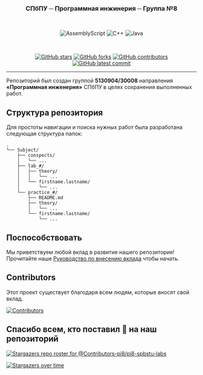 <div align="center">
  <h3>СПбПУ ─ Программная инжинерия ─ Группа №8</h3>
  <br />

  ![AssemblyScript](https://img.shields.io/badge/assembly%20script-%23000000.svg?style=for-the-badge&logo=assemblyscript&logoColor=white)
  ![C++](https://img.shields.io/badge/c++-%2300599C.svg?style=for-the-badge&logo=c%2B%2B&logoColor=white)
  ![Java](https://img.shields.io/badge/java-%23ED8B00.svg?style=for-the-badge&logo=openjdk&logoColor=white)

  <br />

  [![GitHub stars](https://badgen.net/github/stars/Contributors-pi8/pi8-spbstu-labs)](https://github.com/Contributors-pi8/pi8-spbstu-labs/stargazers/)
  [![GitHub forks](https://badgen.net/github/forks/Contributors-pi8/pi8-spbstu-labs)](https://GitHub.com/Contributors-pi8/pi8-spbstu-labs/network/)
  [![GitHub contributors](https://badgen.net/github/contributors/Contributors-pi8/pi8-spbstu-labs)](https://GitHub.com/Contributors-pi8/pi8-spbstu-labs/graphs/contributors/)
  [![GitHub latest commit](https://badgen.net/github/last-commit/Contributors-pi8/pi8-spbstu-labs)](https://GitHub.com/Contributors-pi8/pi8-spbstu-labs/commit/)

</div>
<hr />

Репозиторий был создан группой **5130904/30008** направления **«Программная инженерия»** СПбПУ в целях сохранения выполненных работ.

## Структура репозитория
Для простоты навигации и поиска нужных работ была разработана следующая структура папок:

```
.
└── Subject/
    ├── conspects/
    │   └── ...
    ├── lab_#/
    │   ├── theory/
    │   │   └── ...
    │   └── firstname.lastname/
    │       └── ...
    └── practice_#/
        ├── README.md
        ├── theory/
        │   └── ...
        └── firstname.lastname/
            └── ...
```

## Поспособствовать
Мы приветствуем любой вклад в развитие нашего репозитория! Прочитайте наше [Руководство по внесению вклада](CONTRIBUTING.md) чтобы начать.

## Contributors
Этот проект существует благодаря всем людям, которые вносят свой вклад.

<a href="https://github.com/Contributors-pi8/pi8-spbstu-labs/graphs/contributors">
  <img src="https://contrib.rocks/image?repo=Contributors-pi8/pi8-spbstu-labs" alt="Contributors" />
</a>

## Спасибо всем, кто поставил 🌟 на наш репозиторий
[![Stargazers repo roster for @Contributors-pi8/pi8-spbstu-labs](https://reporoster.com/stars/Contributors-pi8/pi8-spbstu-labs)](https://github.com/Contributors-pi8/pi8-spbstu-labs/stargazers)

[![Stargazers over time](https://starchart.cc/Contributors-pi8/pi8-spbstu-labs.svg?variant=adaptive)](https://starchart.cc/Contributors-pi8/pi8-spbstu-labs)
